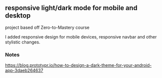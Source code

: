 ## responsive light/dark mode for mobile and desktop

project based off Zero-to-Mastery course

I added responsive design for mobile devices, responsive navbar and other stylistic changes.

### Notes
https://blog.prototypr.io/how-to-design-a-dark-theme-for-your-android-app-3daeb264637

